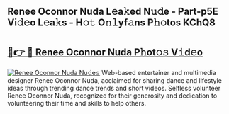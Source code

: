 ## Renee Oconnor Nuda L𝚎a𝚔ed N𝚞𝚍e - Part-p5E Vi𝚍𝚎o L𝚎a𝚔s - H𝚘𝚝 O𝚗𝚕yf𝚊ns P𝚑𝚘tos KChQ8

# <h2><a href="http://kf2u7b4.oniu.top/?m=Renee+Oconnor+Nuda">🔗👉 🔴 Renee Oconnor Nuda P𝚑ot𝚘𝚜 V𝚒d𝚎o</a></h2>

[![Renee Oconnor Nuda Nu𝚍e𝚜](https://i.imgur.com/0qMVB7G.gif)](http://kf2u7b4.oniu.top/?m=Renee+Oconnor+Nuda)
Web-based entertainer and multimedia designer Renee Oconnor Nuda, acclaimed for sharing dance and lifestyle ideas through trending dance trends and short videos. Selfless volunteer Renee Oconnor Nuda, recognized for their generosity and dedication to volunteering their time and skills to help others.  
